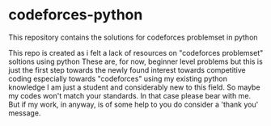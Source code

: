 # codeforces-python
This repository contains the solutions for codeforces problemset in python

This repo is created as i felt a lack of resources on "codeforces problemset" soltions using python
These are, for now, beginner level problems 
  but this is just the first step towards the newly found interest towards competitive coding especially towards "codeforces" using my existing python knowledge
I am just a student and considerably new to this field. So maybe my codes won't match your standards. In that case please bear with me.
But if my work, in anyway, is of some help to you do consider a 'thank you' message.
